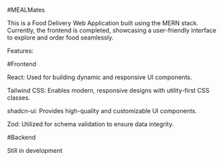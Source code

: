 #MEALMates


This is a Food Delivery Web Application built using the MERN stack. Currently, the frontend is completed, showcasing a user-friendly interface to explore and order food seamlessly.

Features:

#Frontend

React: Used for building dynamic and responsive UI components.

Tailwind CSS: Enables modern, responsive designs with utility-first CSS classes.

shadcn-ui: Provides high-quality and customizable UI components.

Zod: Utilized for schema validation to ensure data integrity.

#Backend

Still in development
